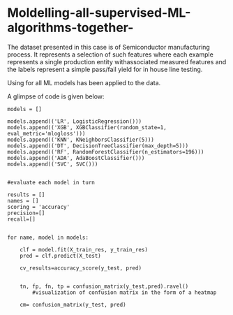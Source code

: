 # Moldelling-all-supervised-ML-algorithms-together-
The dataset presented in this case is of Semiconductor manufacturing process. It represents a selection of such features where each example represents a single production entity withassociated measured features and the labels represent a simple pass/fail yield for in house line testing.

Using for all ML models has been applied to the data.

A glimpse of code is given below:

    models = []

    models.append(('LR', LogisticRegression()))
    models.append(('XGB', XGBClassifier(random_state=1, eval_metric='mlogloss'))) 
    models.append(('KNN', KNeighborsClassifier(5)))
    models.append(('DT', DecisionTreeClassifier(max_depth=5)))
    models.append(('RF', RandomForestClassifier(n_estimators=196)))
    models.append(('ADA', AdaBoostClassifier()))
    models.append(('SVC', SVC()))


    #evaluate each model in turn

    results = []
    names = []
    scoring = 'accuracy'
    precision=[]
    recall=[]


    for name, model in models:

        clf = model.fit(X_train_res, y_train_res)
        pred = clf.predict(X_test)

        cv_results=accuracy_score(y_test, pred)


        tn, fp, fn, tp = confusion_matrix(y_test,pred).ravel()
            #visualization of confusion matrix in the form of a heatmap

        cm= confusion_matrix(y_test, pred)
